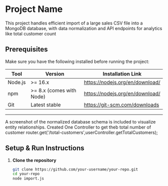 # Project Name
This project handles efficient import of a large sales CSV file into a MongoDB database, with data normalization and API endpoints for analytics like total customer count

## Prerequisites

Make sure you have the following installed before running the project:

| Tool         | Version          | Installation Link                             |
|--------------|------------------|----------------------------------------------|
| Node.js      | >= 16.x          | https://nodejs.org/en/download/              |
| npm          | >= 8.x (comes with Node) | https://nodejs.org/en/download/       |     |
| Git          | Latest stable    | https://git-scm.com/downloads                  |

---

A screenshot of the normalized database schema is included to visualize entity relationships.
    Created One Controller to get theb total number of customer 
 router.get('/total-customers',userController.getTotalCustomers);


## Setup & Run Instructions

1. **Clone the repository**
   ```bash
   git clone https://github.com/your-username/your-repo.git
   cd your-repo
   node import.js

 

